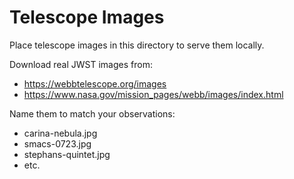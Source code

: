 # Telescope Images

Place telescope images in this directory to serve them locally.

Download real JWST images from:
- https://webbtelescope.org/images
- https://www.nasa.gov/mission_pages/webb/images/index.html

Name them to match your observations:
- carina-nebula.jpg
- smacs-0723.jpg
- stephans-quintet.jpg
- etc.